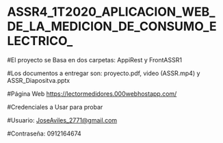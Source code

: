 # ASSR4_1T2020_APLICACION_WEB_DE_LA_MEDICION_DE_CONSUMO_ELECTRICO_
#El proyecto se Basa en dos carpetas: AppiRest y FrontASSR1

#Los documentos a entregar son: proyecto.pdf, video (ASSR.mp4) y ASSR_Diapositva.pptx

#Página Web
https://lectormedidores.000webhostapp.com/

#Credenciales a Usar para probar

#Usuario: JoseAviles_2771@gmail.com

#Contraseña: 0912164674
